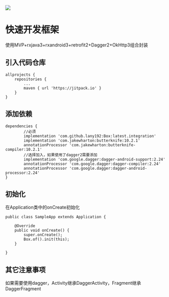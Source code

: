 [![](https://jitpack.io/v/lany192/Box.svg)](https://jitpack.io/#lany192/Box)

# 快速开发框架

使用MVP+rxjava3+rxandroid3+retrofit2+Dagger2+OkHttp3组合封装

## 引入代码仓库

    allprojects {
        repositories {
            ...
            maven { url 'https://jitpack.io' }
        }
    }
	
## 添加依赖

	dependencies {
	        //必须
	        implementation 'com.github.lany192:Box:latest.integration'
            implementation 'com.jakewharton:butterknife:10.2.1'
            annotationProcessor 'com.jakewharton:butterknife-compiler:10.2.1'
            //选择加入，如果使用了dagger2需要添加
            implementation 'com.google.dagger:dagger-android-support:2.24'
            annotationProcessor 'com.google.dagger:dagger-compiler:2.24'
            annotationProcessor 'com.google.dagger:dagger-android-processor:2.24'
	}
	
## 初始化

在Application类中的onCreate初始化

    public class SampleApp extends Application {
    
        @Override
        public void onCreate() {
            super.onCreate();
            Box.of().init(this);
        }
    
    }

## 其它注意事项

如果需要使用dagger，Activity继承DaggerActivity，Fragment继承DaggerFragment
    
